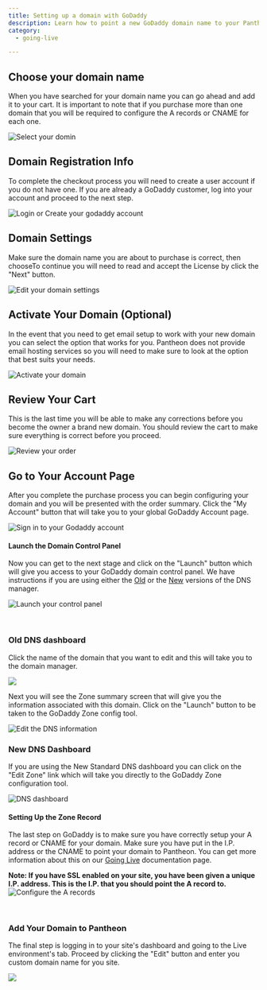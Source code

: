 ```yaml
---
title: Setting up a domain with GoDaddy
description: Learn how to point a new GoDaddy domain name to your Pantheon site.
category:
  - going-live

---
```


## Choose your domain name
When you have searched for your domain name you can go ahead and add it to your cart. It is important to note that if you purchase more than one domain that you will be required to configure the A records or CNAME for each one.  




 ![Select your domin](https://www.getpantheon.com/sites/default/files/docs/desk_images/49493)
## Domain Registration Info
To complete the checkout process you will need to create a user account if you do not have one. If you are already a GoDaddy customer, log into your account and proceed to the next step.  


 ![Login or Create your godaddy account](https://www.getpantheon.com/sites/default/files/docs/desk_images/49494)
## Domain Settings
Make sure the domain name you are about to purchase is correct, then chooseTo continue you will need to read and accept the License by click the "Next" button.  


 ![Edit your domain settings](https://www.getpantheon.com/sites/default/files/docs/desk_images/49495)
## Activate Your Domain (Optional)
In the event that you need to get email setup to work with your new domain you can select the option that works for you. Pantheon does not provide email hosting services so you will need to make sure to look at the option that best suits your needs.  


 ![Activate your domain](https://www.getpantheon.com/sites/default/files/docs/desk_images/49496)
## Review Your Cart
This is the last time you will be able to make any corrections before you become the owner a brand new domain. You should review the cart to make sure everything is correct before you proceed.  


 ![Review your order](https://www.getpantheon.com/sites/default/files/docs/desk_images/49497)
## Go to Your Account Page
After you complete the purchase process you can begin configuring your domain and you will be presented with the order summary. Click the "My Account" button that will take you to your global GoDaddy Account page.   


 ![Sign in to your Godaddy account](https://www.getpantheon.com/sites/default/files/docs/desk_images/49498)
#### Launch the Domain Control Panel
Now you can get to the next stage and click on the "Launch" button which will give you access to your GoDaddy domain control panel. We have instructions if you are using either the [Old](/docs/articles/sites/domains/setting-up-a-domain-with-godaddy#OldDNSDashboard) or the [New](/docs/articles/sites/domains/setting-up-a-domain-with-godaddy#NewDNSDashboard) versions of the DNS manager.  


 ![Launch your control panel](https://www.getpantheon.com/sites/default/files/docs/desk_images/49499)  
 
### Old DNS dashboard
Click the name of the domain that you want to edit and this will take you to the domain manager.  


 ![](https://www.getpantheon.com/sites/default/files/docs/desk_images/49521)  


Next you will see the Zone summary screen that will give you the information associated with this domain. Click on the "Launch" button to be taken to the GoDaddy Zone config tool.  


 ![Edit the DNS information](https://www.getpantheon.com/sites/default/files/docs/desk_images/49502)
### New DNS Dashboard
If you are using the New Standard DNS dashboard you can click on the "Edit Zone" link which will take you directly to the GoDaddy Zone configuration tool.  


 ![DNS dashboard](https://www.getpantheon.com/sites/default/files/docs/desk_images/49520)
#### Setting Up the Zone Record
The last step on GoDaddy is to make sure you have correctly setup your A record or CNAME for your domain. Make sure you have put in the I.P. address or the CNAME to point your domain to Pantheon. You can get more information about this on our [Going Live](/docs/articles/going-live/) documentation page. 


**Note: If you have SSL enabled on your site, you have been given a unique I.P. address. This is the I.P. that you should point the A record to.**  
 ![Configure the A records](https://www.getpantheon.com/sites/default/files/docs/desk_images/49503)  
 

### Add Your Domain to Pantheon

The final step is logging in to your site's dashboard and going to the Live environment's tab. Proceed by clicking the "Edit" button and enter you custom domain name for you site.  


 ![](https://www.getpantheon.com/sites/default/files/docs/desk_images/49505)  




 
